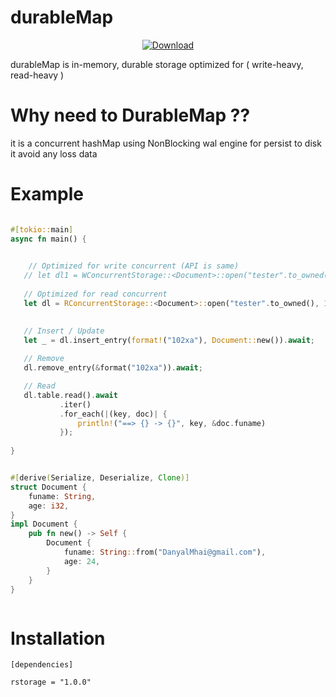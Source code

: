 # durableMap
<div align="center">

  <!-- Downloads -->
  <a href="https://crates.io/crates/rstorage">
    <img src="https://img.shields.io/crates/d/rstorage.svg?style=flat-square"
      alt="Download" />
  </a>
</div>

durableMap is in-memory, durable storage
optimized for ( write-heavy, read-heavy )

# Why need to DurableMap ??

it is a concurrent hashMap using NonBlocking wal engine for persist to disk 
it avoid any loss data

# Example

 ```rust
 
 #[tokio::main]
 async fn main() {
 
     
     // Optimized for write concurrent (API is same) 
    // let dl1 = WConcurrentStorage::<Document>::open("tester".to_owned(), 1000).await;
    
    // Optimized for read concurrent
    let dl = RConcurrentStorage::<Document>::open("tester".to_owned(), 1000).await;
 
    
    // Insert / Update
    let _ = dl.insert_entry(format!("102xa"), Document::new()).await;
    
    // Remove
    dl.remove_entry(&format("102xa")).await;

    // Read
    dl.table.read().await
            .iter()
            .for_each(|(key, doc)| {
                println!("==> {} -> {}", key, &doc.funame)
            });
            
 }
 
 
 #[derive(Serialize, Deserialize, Clone)]
 struct Document {
     funame: String,
     age: i32,
 }
 impl Document {
     pub fn new() -> Self {
         Document { 
             funame: String::from("DanyalMhai@gmail.com"), 
             age: 24, 
         }
     }
 }
 
 
 
``` 
 
 
 # Installation
 ``` 
 [dependencies]
 
 rstorage = "1.0.0"
 
 ``` 
